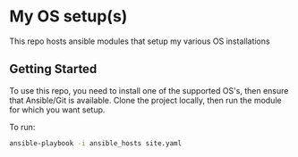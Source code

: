 # My OS setup(s)

This repo hosts ansible modules that setup my various OS installations

## Getting Started

To use this repo, you need to install one of the supported OS's, then ensure that Ansible/Git is available.  Clone the project locally, then run the module for which you want setup.

To run:
```sh
ansible-playbook -i ansible_hosts site.yaml
```

